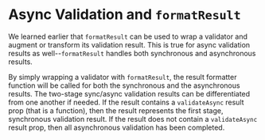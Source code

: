 # Async Validation and `formatResult`

We learned earlier that `formatResult` can be used to wrap a validator and augment or transform its validation result. This is true for async validation results as well--`formatResult` handles both synchronous and asynchronous results.

By simply wrapping a validator with `formatResult`, the result formatter function will be called for both the synchronous and the asynchronous results. The two-stage sync/async validation results can be differentiated from one another if needed. If the result contains a `validateAsync` result prop (that is a function), then the result represents the first stage, synchronous validation result. If the result does not contain a `validateAsync` result prop, then all asynchronous validation has been completed.
